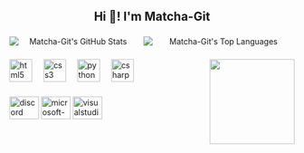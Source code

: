 <h2 align="center">Hi 👋! I'm Matcha-Git</h2>

###

<div align="center" style="display: flex; gap: 10px; justify-content: center; align-items: center;">
    <img src="https://github-readme-stats.vercel.app/api?username=Matcha-Git&show_icons=true&hide_title=false&hide_rank=false&count_private=true&theme=dracula&show_icons=true&include_all_commits=true&hide=prs" 
         alt="Matcha-Git's GitHub Stats" 
         style="flex: 1; max-width: 45%; object-fit: contain;">
    <img src="https://github-readme-stats.vercel.app/api/top-langs/?username=Matcha-Git&layout=compact&theme=dracula&langs_count=6" 
         alt="Matcha-Git's Top Languages" 
         style="flex: 1; max-width: 60%; object-fit: contain;">  
</div>

###

<img align="right" height="150" src="https://media.tenor.com/mCe5fkVsChUAAAAM/frog-minecraft.gif" />

###

<div align="left">
  <img src="https://cdn.jsdelivr.net/gh/devicons/devicon/icons/html5/html5-original.svg" height="40" alt="html5 logo" />
  <img width="12" />
  <img src="https://cdn.jsdelivr.net/gh/devicons/devicon/icons/css3/css3-original.svg" height="40" alt="css3 logo" />
  <img width="12" />
  <img src="https://cdn.jsdelivr.net/gh/devicons/devicon/icons/python/python-original.svg" height="40" alt="python logo" />
  <img width="12" />
  <img src="https://cdn.jsdelivr.net/gh/devicons/devicon/icons/csharp/csharp-original.svg" height="40" alt="csharp logo" />
</div>

###

<div align="left">
  <img src="https://raw.githubusercontent.com/maurodesouza/profile-readme-generator/master/src/assets/icons/social/discord/default.svg" width="52" height="40" alt="discord logo" />
  <img src="https://raw.githubusercontent.com/maurodesouza/profile-readme-generator/master/src/assets/icons/social/microsoft-outlook/default.svg" width="52" height="40" alt="microsoft-outlook logo" />
  <img src="https://raw.githubusercontent.com/maurodesouza/profile-readme-generator/master/src/assets/icons/social/visualstudio/default.svg" width="52" height="40" alt="visualstudio logo" />
</div>

###
